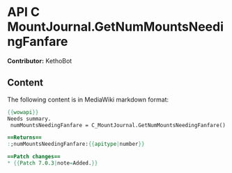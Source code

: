 # API C MountJournal.GetNumMountsNeedingFanfare

**Contributor:** KethoBot

## Content

The following content is in MediaWiki markdown format:

```mediawiki
{{wowapi}}
Needs summary.
 numMountsNeedingFanfare = C_MountJournal.GetNumMountsNeedingFanfare()

==Returns==
:;numMountsNeedingFanfare:{{apitype|number}}

==Patch changes==
* {{Patch 7.0.3|note=Added.}}
```